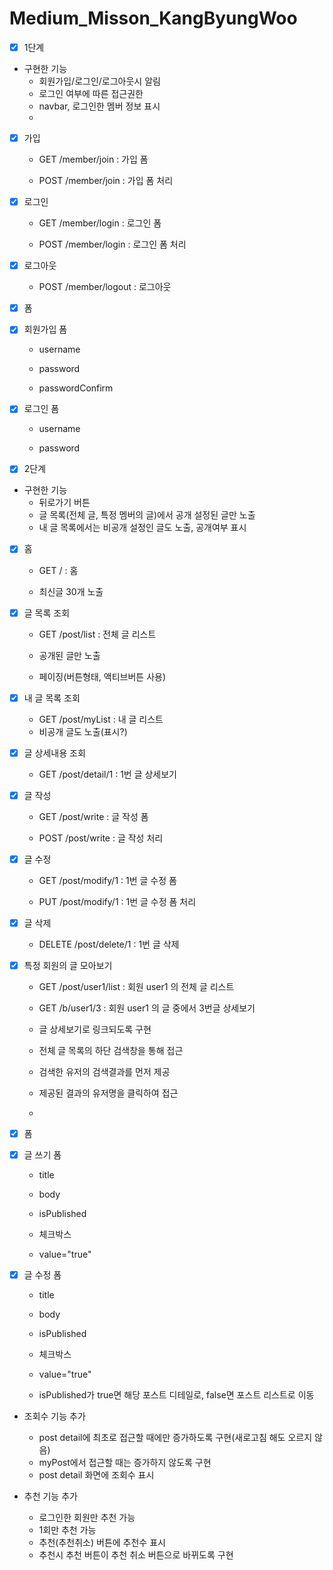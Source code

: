 # Medium_Misson_KangByungWoo
- [x] 1단계

- 구현한 기능
  - 회원가입/로그인/로그아웃시 알림
  - 로그인 여부에 따른 접근권한
  - navbar, 로그인한 멤버 정보 표시
  - 

- [x] 가입
    - GET /member/join : 가입 폼

    - POST /member/join : 가입 폼 처리

- [x] 로그인
    - GET /member/login : 로그인 폼

    - POST /member/login : 로그인 폼 처리

- [x] 로그아웃
    - POST /member/logout : 로그아웃

- [x] 폼
- [x] 회원가입 폼
    - username

    - password

    - passwordConfirm

- [x] 로그인 폼
    - username

    - password

- [x] 2단계
- 구현한 기능
  - 뒤로가기 버튼
  - 글 목록(전체 글, 특정 멤버의 글)에서 공개 설정된 글만 노출
  - 내 글 목록에서는 비공개 설정인 글도 노출, 공개여부 표시
  
- [x] 홈
    - GET / : 홈

    - 최신글 30개 노출

- [x] 글 목록 조회
    - GET /post/list : 전체 글 리스트

    - 공개된 글만 노출
    - 페이징(버튼형태, 액티브버튼 사용)
- [x] 내 글 목록 조회
    - GET /post/myList : 내 글 리스트
    - 비공개 글도 노출(표시?)

- [x] 글 상세내용 조회
    - GET /post/detail/1 : 1번 글 상세보기

- [x] 글 작성
    - GET /post/write : 글 작성 폼

    - POST /post/write : 글 작성 처리

- [x] 글 수정
    - GET /post/modify/1 : 1번 글 수정 폼

    - PUT /post/modify/1 : 1번 글 수정 폼 처리

- [x] 글 삭제
    - DELETE /post/delete/1 : 1번 글 삭제

- [x] 특정 회원의 글 모아보기
    - GET /post/user1/list : 회원 user1 의 전체 글 리스트

    - GET /b/user1/3 : 회원 user1 의 글 중에서 3번글 상세보기
    - 글 상세보기로 링크되도록 구현
    - 전체 글 목록의 하단 검색창을 통해 접근
    - 검색한 유저의 검색결과를 먼저 제공
    - 제공된 결과의 유저명을 클릭하여 접근
    - 
- [x] 폼
- [x] 글 쓰기 폼
    - title

    - body

    - isPublished

    - 체크박스

    - value="true"

- [x] 글 수정 폼
    - title

    - body

    - isPublished

    - 체크박스

    - value="true"
    - isPublished가 true면 해당 포스트 디테일로, false면 포스트 리스트로 이동

- 조회수 기능 추가
  - post detail에 최초로 접근할 때에만 증가하도록 구현(새로고침 해도 오르지 않음)
  - myPost에서 접근할 때는 증가하지 않도록 구현
  - post detail 화면에 조회수 표시

- 추천 기능 추가
  - 로그인한 회원만 추천 가능
  - 1회만 추천 가능
  - 추천(추천취소) 버튼에 추천수 표시
  - 추천시 추천 버튼이 추천 취소 버튼으로 바뀌도록 구현
